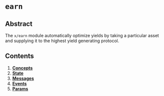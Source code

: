 # `earn`

## Abstract

The `x/earn` module automatically optimize yields by taking a particular asset
and supplying it to the highest yield generating protocol.

## Contents

1. **[Concepts](01_concepts.md)**
2. **[State](02_state.md)**
3. **[Messages](03_messages.md)**
4. **[Events](04_events.md)**
5. **[Params](05_params.md)**
